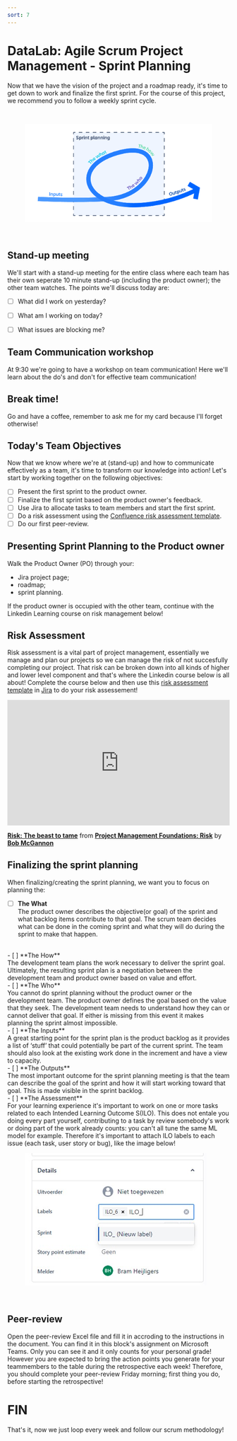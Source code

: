 ```yaml
---
sort: 7
---
```


# DataLab: Agile Scrum Project Management - Sprint Planning

Now that we have the vision of the project and a roadmap ready, it's time
to get down to work and finalize the first sprint. For the course of this project,
we recommend you to follow a weekly sprint cycle.

<br>
<figure>
      <img src=".\assets\sp.PNG" />
</figure>
<br>

## Stand-up meeting
We'll start with a stand-up meeting for the entire class where each team has their own seperate 10 minute stand-up (including the product owner); the other team watches. The points we'll discuss today are:
- [ ] What did I work on yesterday?
- [ ] What am I working on today?
- [ ] What issues are blocking me?


## Team Communication workshop
At 9:30 we're going to have a workshop on team communication! Here we'll learn about the do's and don't for effective team communication!


## Break time!
Go and have a coffee, remember to ask me for my card because I'll forget otherwise!

## Today's Team Objectives
Now that we know where we're at (stand-up) and how to communicate effectively as a team, it's time to transform our knowledge into action! Let's start by working together on the following objectives:
- [ ] Present the first sprint to the product owner.
- [ ] Finalize the first sprint based on the product owner's feedback.
- [ ] Use Jira to allocate tasks to team members and start the first sprint.
- [ ] Do a risk assessment using the [Confluence risk assessment template](https://www.atlassian.com/software/confluence/templates/risk-assessment).
- [ ] Do our first peer-review.

## Presenting Sprint Planning to the Product owner
Walk the Product Owner (PO) through your:
- Jira project page;
- roadmap;
- sprint planning.

If the product owner is occupied with the other team, continue with the Linkedin Learning course on risk management below!

## Risk Assessment
Risk assessment is a vital part of project management, essentially we manage and plan our projects so we can manage the risk of not succesfully completing our project. That risk can be broken down into all kinds of higher and lower level component and that's where the Linkedin course below is all about! Complete the course below and then use this [risk assessment template](https://www.atlassian.com/software/confluence/templates/risk-assessment) in [Jira](https://adsai.atlassian.net) to do your risk assessement!

<div style="position:relative;height:0;padding-bottom:56.25%"><iframe width="640" height="360" src="https://www.linkedin.com/learning/embed/project-management-foundations-risk-3/risk-the-beast-to-tame?autoplay=false&claim=AQE52_K6IoIJ2QAAAYBvwComNKMMuMPcd2VO2ECHtTqmE824PxYWEEYFvj5NNa9QGlanndKFRrqyQltjjNNNaTaWnKo44DlDLUvQQHqrn4A1c9zfMnnwfOZpJKwt3HGXODrTRadarNFUylxwUyuLG0Q1RCMRyfmWlWoUiDdLUBBspOq7J8Ffmwygd0m-YKxrwLCsMIdfQFzQKCbHn_2U54fwbHVbJkDaOCwUgappxdAFg7TsopDXikI02ohH08v4FFRo4DybkgfTQZlTY7ekQP3KzLzEGSjsEdF0Ft18nQ47Z7V6HyvThDBFiEAsWKnMPhGmQaavwT5GPOw8aqIrZD2lSbZ8vqSysf6cXLa37XB4rPWUX6fMaidTf_1gl6SxhegOBGgD7HF0ieNPozbOCXHs_Ol--OOvBq7AqxNXjTJn9A3zw5Ub640LfQis3Nrx2XMSYVbbYSvDFnAaxK8lGCsYL2eLtZJ7Uwxz3bJXP5ni7AFG7xryN06L0rag24OA7hvIpdksvpGS5MTApHbx2ozQXLhdAaz7eAX7V0Q3qoeTNoNLSZgSr6iDY4P13xCAg0yi_vd13MkM_Ovk2FKNlAArBFhQaIUM4AfCxjr6yCNHDaFInZwJpBF7pEFYR21nh0sSV9jUa1sizHFuM8Ucjo_Z9w8y9vjHJlp2d46n796T_EHBhjLTlr2lraHvtT-kgHJh9z45EKKrtV1UBPMzjhuXjGpdFYO8FQ0HV0ZbjQeYDKUr&lipi=urn%3Ali%3Apage%3Ad_learning_content%3B2l6fBfcGS1iEw1CmaFieMw%3D%3D&licu" mozallowfullscreen="true" webkitallowfullscreen="true" allowfullscreen="true" frameborder="0" style="position:absolute;width:100%;height:100%;left:0"></iframe></div><p><strong><a href="https://www.linkedin.com/learning/project-management-foundations-risk-3/risk-the-beast-to-tame?trk=embed_lil">Risk: The beast to tame</a></strong> from <strong><a href="https://www.linkedin.com/learning/project-management-foundations-risk-3?trk=embed_lil">Project Management Foundations: Risk</a></strong> by <strong><a href="https://www.linkedin.com/learning/instructors/bob-mcgannon?trk=embed_lil">Bob McGannon</a></strong></p>

## Finalizing the sprint planning
When finalizing/creating the sprint planning, we want you to focus on planning the:

- [ ] **The What** <br>
  The product owner describes the objective(or goal) of the sprint and what
  backlog items contribute to that goal. The scrum team decides what can be done
  in the coming sprint and what they will do during the sprint to make that happen.
<br>
- [ ] **The How** <br>
  The development team plans the work necessary to deliver the sprint goal.
  Ultimately, the resulting sprint plan is a negotiation between the
  development team and product owner based on value and effort.
<br>
- [ ] **The Who** <br>
  You cannot do sprint planning without the product owner or the development
  team. The product owner defines the goal based on the value that they seek.
  The development team needs to understand how they can or cannot deliver that
   goal. If either is missing from this event it makes planning the sprint almost
    impossible.
<br>
- [ ] **The Inputs**<br>
  A great starting point for the sprint plan is the product backlog as it
  provides a list of ‘stuff’ that could potentially be part of the current
  sprint. The team should also look at the existing work done in the
  increment and have a view to capacity.
<br>
- [ ] **The Outputs**<br>
  The most important outcome for the sprint planning meeting is
  that the team can describe the goal of the sprint and how it will
  start working toward that goal. This is made visible in the sprint backlog.
<br>
- [ ] **The Assessment**<br>
  For your learning experience it's important to work on one or more tasks
  related to each Intended Learning Outcome S(ILO). This does not entale you doing every part yourself, contributing to a task by review somebody's work or doing part of the work already counts: you can't all tune the same ML model for example. Therefore it's important to attach ILO labels to each issue (each task, user story or bug), like the image below!
  <br>
  <figure>
        <img src=".\assets\Add ILO as label.jpg" />
  </figure>
  <br>


## Peer-review
Open the peer-review Excel file and fill it in accroding to the instructions in the document. You can find it in this block's assignment on Microsoft Teams. Only you can see it and it only counts for your personal grade! However you are expected to bring the action points you generate for your teammembers to the table during the retrospective each week! Therefore, you should complete your peer-review Friday morning; first thing you do, before starting the retrospective!

# FIN
That's it, now we just loop every week and follow our scrum methodology!
